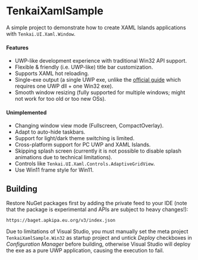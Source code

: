 # TenkaiXamlSample

A simple project to demonstrate how to create XAML Islands applications with `Tenkai.UI.Xaml.Window`.

#### Features

* UWP-like development experience with traditional Win32 API support.
* Flexible & friendly (i.e. UWP-like) title bar customization.
* Supports XAML hot reloading.
* Single-exe output (a single UWP exe, unlike the [official guide](https://learn.microsoft.com/en-us/windows/apps/desktop/modernize/host-custom-control-with-xaml-islands-cpp) which requires one UWP dll + one Win32 exe).
* Smooth window resizing (fully supported for multiple windows; might not work for too old or too new OSs).

#### Unimplemented

* Changing window view mode (Fullscreen, CompactOverlay).
* Adapt to auto-hide taskbars.
* Support for light/dark theme switching is limited.
* Cross-platform support for PC UWP and XAML Islands.
* Skipping splash screen (currently it is not possible to disable splash animations due to technical limitations).
* Controls like `Tenkai.UI.Xaml.Controls.AdaptiveGridView`.
* Use Win11 frame style for Win11.

## Building

Restore NuGet packages first by adding the private feed to your IDE (note that the package is experimental and APIs are subject to heavy changes!):

```
https://baget.apkipa.eu.org/v3/index.json
```

Due to limitations of Visual Studio, you must manually set the meta project `TenkaiXamlSample.Win32` as startup project and untick *Deploy* checkboxes in *Configuration Manager* before building, otherwise Visual Studio will deploy the exe as a pure UWP application, causing the execution to fail.